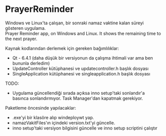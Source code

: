 # PrayerReminder
Windows ve Linux'ta çalışan, bir sonraki namaz vaktine kalan süreyi gösteren uygulama.<br>
Prayer Reminder app, on Windows and Linux. It shows the remaining time to the next prayer.


Kaynak kodlarından derlemek için gereken bağımlılıklar:<br>
* Qt - 6.4.1 (daha düşük bir versiyonun da çalışma ihtimali var ama ben bununla derledim)
* UpdateController kütüphanesi ve updatecontroller.h başlık dosyası
* SingleApplication kütüphanesi ve singleapplication.h başlık dosyası

TODO:<br>
* Uygulama güncellendiği sırada açıksa inno setup'taki sonlandır'a basınca sonlandırmıyor. Task Manager'dan kapatmak gerekiyor. 

Paketleme öncesinde yapılacaklar:
* .exe'yi bir klasöre alıp windeploywt yap.
* namazVakitFiles'ın içindeki version.txt'yi güncelle.
* inno setup'taki versiyon bilgisini güncelle ve inno setup scriptini çalıştır